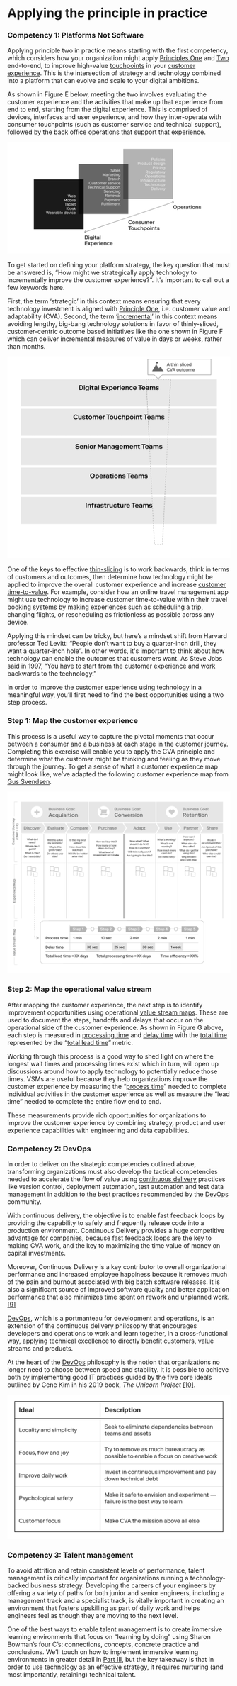 # Applying the principle in practice

### Competency 1: Platforms Not Software

Applying principle two in practice means starting with the first competency, which considers how your organization might apply [Principles One](../principle-one-focus-on-customer-value-and-adaptability/) and [Two](./) end-to-end, to improve high-value [touchpoints](../glossary.md) in your [customer experience](../glossary.md). This is the intersection of strategy and technology combined into a platform that can evolve and scale to your digital ambitions.

As shown in Figure E below, meeting the two involves evaluating the customer experience and the activities that make up that experience from end to end, starting from the digital experience. This is comprised of devices, interfaces and user experience, and how they inter-operate with consumer touchpoints \(such as customer service and technical support\), followed by the back office operations that support that experience.

![Figure E: Technology as strategy, end to end](../.gitbook/assets/0%20%283%29.png)

To get started on defining your platform strategy, the key question that must be answered is, “How might we strategically apply technology to incrementally improve the customer experience?”. It’s important to call out a few keywords here.

First, the term ‘strategic’ in this context means ensuring that every technology investment is aligned with [Principle One](../principle-one-focus-on-customer-value-and-adaptability/), i.e. customer value and adaptability \(CVA\). Second, the term ‘[incremental](../glossary.md)’ in this context means avoiding lengthy, big-bang technology solutions in favor of thinly-sliced, customer-centric outcome based initiatives like the one shown in Figure F which can deliver incremental measures of value in days or weeks, rather than months.

![Figure F: Example of a thin-sliced, short cycle outcome](../.gitbook/assets/1%20%283%29.png)

One of the keys to effective [thin-slicing](../glossary.md) is to work backwards, think in terms of customers and outcomes, then determine how technology might be applied to improve the overall customer experience and increase [customer time-to-value](../glossary.md). For example, consider how an online travel management app might use technology to increase customer time-to-value within their travel booking systems by making experiences such as scheduling a trip, changing flights, or rescheduling as frictionless as possible across any device.

Applying this mindset can be tricky, but here’s a mindset shift from Harvard professor Ted Levitt: “People don’t want to buy a quarter-inch drill, they want a quarter-inch hole”. In other words, it's important to think about how technology can enable the outcomes that customers want. As Steve Jobs said in 1997, “You have to start from the customer experience and work backwards to the technology.”

In order to improve the customer experience using technology in a meaningful way, you’ll first need to find the best opportunities using a two step process.

### Step 1: Map the customer experience

This process is a useful way to capture the pivotal moments that occur between a consumer and a business at each stage in the customer journey. Completing this exercise will enable you to apply the CVA principle and determine what the customer might be thinking and feeling as they move through the journey. To get a sense of what a customer experience map might look like, we’ve adapted the following customer experience map from [Gus Svendsen](https://medium.com/@svencali).

![Figure G: Example of a customer experience map and value stream map](../.gitbook/assets/2%20%281%29.png)

### Step 2: Map the operational value stream

After mapping the customer experience, the next step is to identify improvement opportunities using operational [value stream maps](../glossary.md). These are used to document the steps, handoffs and delays that occur on the operational side of the customer experience. As shown in Figure G above, each step is measured in [processing time](../glossary.md) and [delay time](../glossary.md) with the [total time](../glossary.md) represented by the “[total lead time](../glossary.md)” metric.

Working through this process is a good way to shed light on where the longest wait times and processing times exist which in turn, will open up discussions around how to apply technology to potentially reduce those times. VSMs are useful because they help organizations improve the customer experience by measuring the “[process time](../glossary.md)” needed to complete individual activities in the customer experience as well as measure the “lead time” needed to complete the entire flow end to end.

These measurements provide rich opportunities for organizations to improve the customer experience by combining strategy, product and user experience capabilities with engineering and data capabilities.

### Competency 2: DevOps

In order to deliver on the strategic competencies outlined above, transforming organizations must also develop the tactical competencies needed to accelerate the flow of value using [continuous delivery](https://docs.google.com/document/d/1Bd9xRQQZfc-b9eTFUaAZQ7_KB7fiwk4MjWd5cErio_U/edit#) practices like version control, deployment automation, test automation and test data management in addition to the best practices recommended by the [DevOps](https://docs.google.com/document/d/1Bd9xRQQZfc-b9eTFUaAZQ7_KB7fiwk4MjWd5cErio_U/edit#) community.

With continuous delivery, the objective is to enable fast feedback loops by providing the capability to safely and frequently release code into a production environment. Continuous Delivery provides a huge competitive advantage for companies, because fast feedback loops are the key to making CVA work, and the key to maximizing the time value of money on capital investments.

Moreover, Continuous Delivery is a key contributor to overall organizational performance and increased employee happiness because it removes much of the pain and burnout associated with big batch software releases. It is also a significant source of improved software quality and better application performance that also minimizes time spent on rework and unplanned work. [\[9\]](../endnotes-1.md)

[DevOps](../glossary.md), which is a portmanteau for development and operations, is an extension of the continuous delivery philosophy that encourages developers and operations to work and learn together, in a cross-functional way, applying technical excellence to directly benefit customers, value streams and products.

At the heart of the [DevOps](../glossary.md) philosophy is the notion that organizations no longer need to choose between speed and stability. It is possible to achieve both by implementing good IT practices guided by the five core ideals outlined by Gene Kim in his 2019 book, _The Unicorn Project_ [\[10\]](../endnotes-1.md).

![Table 2: The Five Ideals of DevOps](../.gitbook/assets/3%20%283%29.png)

### Competency 3: Talent management

To avoid attrition and retain consistent levels of performance, talent management is critically important for organizations running a technology-backed business strategy. Developing the careers of your engineers by offering a variety of paths for both junior and senior engineers, including a management track and a specialist track, is vitally important in creating an environment that fosters upskilling as part of daily work and helps engineers feel as though they are moving to the next level.

One of the best ways to enable talent management is to create immersive learning environments that focus on “learning by doing” using Sharon Bowman’s four C’s: connections, concepts, concrete practice and conclusions. We’ll touch on how to implement immersive learning environments in greater detail in [Part III](../part-iii-micro-transformation/introduction.md), but the key takeaway is that in order to use technology as an effective strategy, it requires nurturing \(and most importantly, retaining\) technical talent.

